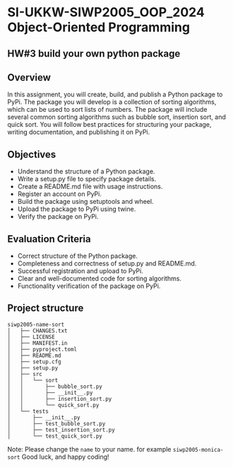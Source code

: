 # SI-UKKW-SIWP2005_OOP_2024 Object-Oriented Programming

## HW#3 build your own python package

## Overview
In this assignment, you will create, build, and publish a Python package to PyPi. The package you will develop is a collection of sorting algorithms, which can be used to sort lists of numbers. The package will include several common sorting algorithms such as bubble sort, insertion sort, and quick sort. You will follow best practices for structuring your package, writing documentation, and publishing it on PyPi.

## Objectives
- Understand the structure of a Python package.
- Write a setup.py file to specify package details.
- Create a README.md file with usage instructions.
- Register an account on PyPi.
- Build the package using setuptools and wheel.
- Upload the package to PyPi using twine.
- Verify the package on PyPi.

## Evaluation Criteria
- Correct structure of the Python package.
- Completeness and correctness of setup.py and README.md.
- Successful registration and upload to PyPi.
- Clear and well-documented code for sorting algorithms.
- Functionality verification of the package on PyPi.

## Project structure

```
siwp2005-name-sort
│   ├── CHANGES.txt
│   ├── LICENSE
│   ├── MANIFEST.in
│   ├── pyproject.toml
│   ├── README.md
│   ├── setup.cfg
│   ├── setup.py
│   ├── src
│   │   └── sort
│   │       ├── bubble_sort.py
│   │       ├── __init__.py
│   │       ├── insertion_sort.py
│   │       └── quick_sort.py
│   └── tests
│       ├── __init__.py
│       ├── test_bubble_sort.py
│       ├── test_insertion_sort.py
│       └── test_quick_sort.py
```
Note: Please change the `name` to your name. for example `siwp2005-monica-sort`
Good luck, and happy coding!


